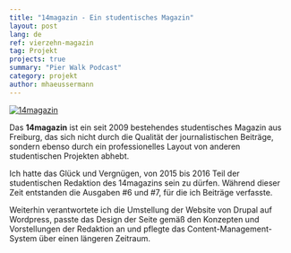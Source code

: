 ```yaml
---
title: "14magazin - Ein studentisches Magazin"
layout: post
lang: de
ref: vierzehn-magazin
tag: Projekt
projects: true
summary: "Pier Walk Podcast"
category: projekt
author: mhaeussermann
---
```

[![14magazin]({{site.url}}{{site.baseurl}}/assets/images/14magazin.png)](https://14magazin.de/)

Das **14magazin** ist ein seit 2009 bestehendes studentisches Magazin aus Freiburg, das sich nicht durch die Qualität der journalistischen Beiträge, sondern ebenso durch ein professionelles Layout von anderen studentischen Projekten abhebt.

Ich hatte das Glück und Vergnügen, von 2015 bis 2016 Teil der studentischen Redaktion des 14magazins sein zu dürfen. Während dieser Zeit entstanden die Ausgaben #6 und #7, für die ich Beiträge verfasste.

Weiterhin verantwortete ich die Umstellung der Website von Drupal auf Wordpress, passte das Design der Seite gemäß den Konzepten und Vorstellungen der Redaktion an und pflegte das Content-Management-System über einen längeren Zeitraum.
